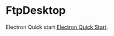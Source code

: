 # FtpDesktop

Electron Quick start [Electron Quick Start](https://github.com/electron/electron/blob/main/docs/tutorial/quick-start.md).

